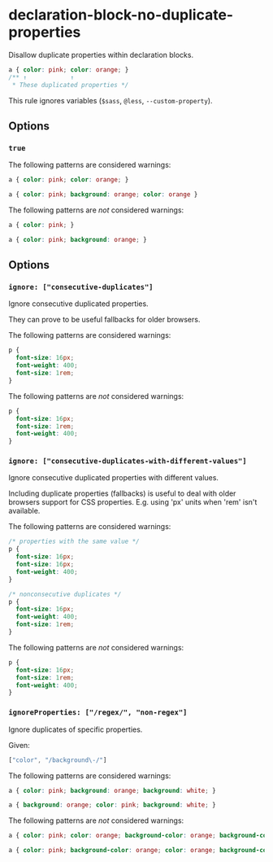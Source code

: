 # declaration-block-no-duplicate-properties

Disallow duplicate properties within declaration blocks.

```css
a { color: pink; color: orange; }
/** ↑            ↑
 * These duplicated properties */
```

This rule ignores variables (`$sass`, `@less`, `--custom-property`).

## Options

### `true`

The following patterns are considered warnings:

```css
a { color: pink; color: orange; }
```

```css
a { color: pink; background: orange; color: orange }
```

The following patterns are *not* considered warnings:

```css
a { color: pink; }
```

```css
a { color: pink; background: orange; }
```

## Options

### `ignore: ["consecutive-duplicates"]`

Ignore consecutive duplicated properties.

They can prove to be useful fallbacks for older browsers.

The following patterns are considered warnings:

```css
p {
  font-size: 16px;
  font-weight: 400;
  font-size: 1rem;
}
```

The following patterns are *not* considered warnings:

```css
p {
  font-size: 16px;
  font-size: 1rem;
  font-weight: 400;
}
```

### `ignore: ["consecutive-duplicates-with-different-values"]`

Ignore consecutive duplicated properties with different values.

Including duplicate properties (fallbacks) is useful to deal with older browsers support for CSS properties. E.g. using 'px' units when 'rem' isn't available.

The following patterns are considered warnings:

```css
/* properties with the same value */
p {
  font-size: 16px;  
  font-size: 16px;
  font-weight: 400;
}
```

```css
/* nonconsecutive duplicates */
p {
  font-size: 16px;
  font-weight: 400;
  font-size: 1rem;
}
```

The following patterns are *not* considered warnings:

```css
p {
  font-size: 16px;
  font-size: 1rem;
  font-weight: 400;
}
```

### `ignoreProperties: ["/regex/", "non-regex"]`

Ignore duplicates of specific properties.

Given:

```js
["color", "/background\-/"]
```

The following patterns are considered warnings:

```css
a { color: pink; background: orange; background: white; }
```

```css
a { background: orange; color: pink; background: white; }
```

The following patterns are *not* considered warnings:

```css
a { color: pink; color: orange; background-color: orange; background-color: white; }
```

```css
a { color: pink; background-color: orange; color: orange; background-color: white; }
```
